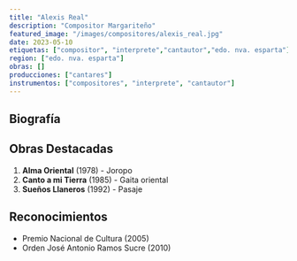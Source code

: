```yaml
---
title: "Alexis Real"
description: "Compositor Margariteño"
featured_image: "/images/compositores/alexis_real.jpg"
date: 2023-05-10
etiquetas: ["compositor", "interprete","cantautor","edo. nva. esparta"]
region: ["edo. nva. esparta"]
obras: []
producciones: ["cantares"]
instrumentos: ["compositores", "interprete", "cantautor"]
---
```


## Biografía


## Obras Destacadas

1. **Alma Oriental** (1978) - Joropo
2. **Canto a mi Tierra** (1985) - Gaita oriental
3. **Sueños Llaneros** (1992) - Pasaje

## Reconocimientos

- Premio Nacional de Cultura (2005)
- Orden José Antonio Ramos Sucre (2010)